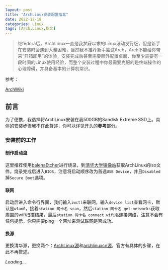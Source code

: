 ```yaml
---
layout: post
title: "ArchLinux安装配置指北"
date: 2022-12-18
categories: Linux
tags: [Arch,Linux,指北]
---
```

>继fedora后，ArchLinux一直是我梦寐以求的Linux滚动发行版，但是新手在安装时会遇到大量困难，当然我不推荐新手尝试Arch，Arch不能给你带来“开箱即用”的体验，安装完成后甚至需要额外配置桌面，你至少需要有一段时间的Linux使用经验，而整个安装过程中你最需要克服的是终端操作的心理障碍，并具备基本的计算机常识。

参考：

[ArchWiki](https://wiki.archlinuxcn.org/wiki/%E5%AE%89%E8%A3%85%E6%8C%87%E5%8D%97)

## 前言

为了便携，我选择将ArchLinux安装在我500GB的Sandisk Extreme SSD上。具体的安装步骤我不在此赘述，你可以详见开头的**参考**部分。

### 安装前的工作

#### 制作启动盘

这里推荐使用[balenaEtcher](https://www.balena.io/etcher/)进行烧录，到[清华大学镜像站](https://mirrors.tuna.tsinghua.edu.cn/archlinux/iso/)获取ArchLinux的iso文件。烧录完成后进入`BIOS`，注意将启动顺序改为首选`USB Device`，并且`Disabled`掉`Secure Boot`选项。

#### 联网

启动后进入命令行界面，我们输入`iwctl`来联网，输入`device list`查看网卡，默认是`wlan0`，接着`station 网卡名 scan`，然后`station 网卡名 get-networks`获取周围的wifi扫描结果，最后`station 网卡名 connect wifi名`连接网络，注意不会有任何提示，你只需要ping一个网址来测试联网是否成功。

#### 换源

更换清华源，更换两个：[ArchLinux源](https://mirrors.tuna.tsinghua.edu.cn/help/archlinux/)和[archlinuxcn源](https://mirrors.tuna.tsinghua.edu.cn/help/archlinuxcn/)，官方有具体的步骤，在此不再赘述。

*Loading...*
